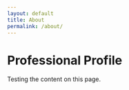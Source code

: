 ```yaml
---
layout: default
title: About
permalink: /about/
---
```


# Professional Profile

Testing the content on this page. 


